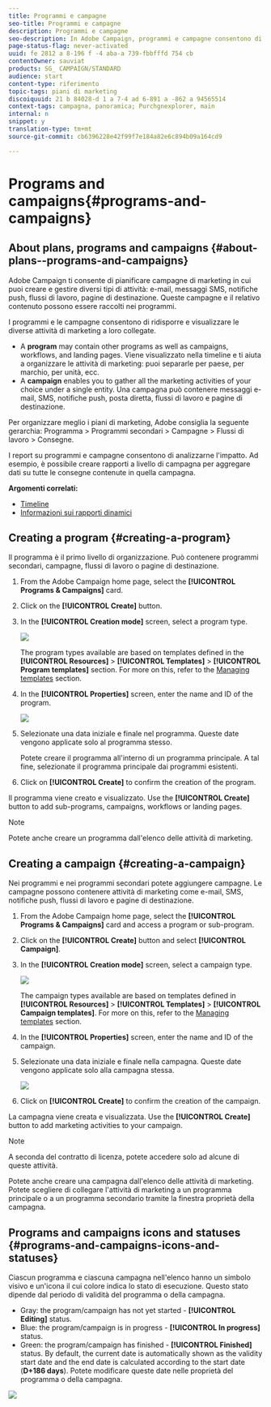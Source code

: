 ```yaml
---
title: Programmi e campagne
seo-title: Programmi e campagne
description: Programmi e campagne
seo-description: In Adobe Campaign, programmi e campagne consentono di raggruppare e delimitare le diverse attività di marketing a loro collegate. I report su programmi e campagne consentono di analizzarne l'impatto.
page-status-flag: never-activated
uuid: fe 2812 a 8-196 f -4 aba-a 739-fbbfffd 754 cb
contentOwner: sauviat
products: SG_ CAMPAIGN/STANDARD
audience: start
content-type: riferimento
topic-tags: piani di marketing
discoiquuid: 21 b 84028-d 1 a 7-4 ad 6-891 a -862 a 94565514
context-tags: campagna, panoramica; Purchgnexplorer, main
internal: n
snippet: y
translation-type: tm+mt
source-git-commit: cb6396228e42f99f7e184a82e6c894b09a164cd9

---
```



# Programs and campaigns{#programs-and-campaigns}

## About plans, programs and campaigns {#about-plans--programs-and-campaigns}

Adobe Campaign ti consente di pianificare campagne di marketing in cui puoi creare e gestire diversi tipi di attività: e-mail, messaggi SMS, notifiche push, flussi di lavoro, pagine di destinazione. Queste campagne e il relativo contenuto possono essere raccolti nei programmi.

I programmi e le campagne consentono di ridisporre e visualizzare le diverse attività di marketing a loro collegate.

* A **program** may contain other programs as well as campaigns, workflows, and landing pages. Viene visualizzato nella timeline e ti aiuta a organizzare le attività di marketing: puoi separarle per paese, per marchio, per unità, ecc.
* A **campaign** enables you to gather all the marketing activities of your choice under a single entity. Una campagna può contenere messaggi e-mail, SMS, notifiche push, posta diretta, flussi di lavoro e pagine di destinazione.

Per organizzare meglio i piani di marketing, Adobe consiglia la seguente gerarchia: Programma &gt; Programmi secondari &gt; Campagne &gt; Flussi di lavoro &gt; Consegne.

I report su programmi e campagne consentono di analizzarne l'impatto. Ad esempio, è possibile creare rapporti a livello di campagna per aggregare dati su tutte le consegne contenute in quella campagna.

**Argomenti correlati:**

* [Timeline](../../start/using/timeline.md)
* [Informazioni sui rapporti dinamici](../../reporting/using/about-dynamic-reports.md)

## Creating a program {#creating-a-program}

Il programma è il primo livello di organizzazione. Può contenere programmi secondari, campagne, flussi di lavoro o pagine di destinazione.

1. From the Adobe Campaign home page, select the **[!UICONTROL Programs & Campaigns]** card.
1. Click on the **[!UICONTROL Create]** button.
1. In the **[!UICONTROL Creation mode]** screen, select a program type.

   ![](assets/programs_and_campaigns_2.png)

   The program types available are based on templates defined in the **[!UICONTROL Resources]** &gt; **[!UICONTROL Templates]** &gt; **[!UICONTROL Program templates]** section. For more on this, refer to the [Managing templates](../../start/using/about-templates.md) section.

1. In the **[!UICONTROL Properties]** screen, enter the name and ID of the program.

   ![](assets/programs_and_campaigns_3.png)

1. Selezionate una data iniziale e finale nel programma. Queste date vengono applicate solo al programma stesso.

   Potete creare il programma all'interno di un programma principale. A tal fine, selezionate il programma principale dai programmi esistenti.

1. Click on **[!UICONTROL Create]** to confirm the creation of the program.

Il programma viene creato e visualizzato. Use the **[!UICONTROL Create]** button to add sub-programs, campaigns, workflows or landing pages.

>[!NOTE]
>
>Potete anche creare un programma dall'elenco delle attività di marketing.

## Creating a campaign {#creating-a-campaign}

Nei programmi e nei programmi secondari potete aggiungere campagne. Le campagne possono contenere attività di marketing come e-mail, SMS, notifiche push, flussi di lavoro e pagine di destinazione.

1. From the Adobe Campaign home page, select the **[!UICONTROL Programs & Campaigns]** card and access a program or sub-program.
1. Click on the **[!UICONTROL Create]** button and select **[!UICONTROL Campaign]**.
1. In the **[!UICONTROL Creation mode]** screen, select a campaign type.

   ![](assets/programs_and_campaigns_7.png)

   The campaign types available are based on templates defined in **[!UICONTROL Resources]** &gt; **[!UICONTROL Templates]** &gt; **[!UICONTROL Campaign templates]**. For more on this, refer to the [Managing templates](../../start/using/about-templates.md) section.

1. In the **[!UICONTROL Properties]** screen, enter the name and ID of the campaign.
1. Selezionate una data iniziale e finale nella campagna. Queste date vengono applicate solo alla campagna stessa.

   ![](assets/programs_and_campaigns_8.png)

1. Click on **[!UICONTROL Create]** to confirm the creation of the campaign.

La campagna viene creata e visualizzata. Use the **[!UICONTROL Create]** button to add marketing activities to your campaign.

>[!NOTE]
>
>A seconda del contratto di licenza, potete accedere solo ad alcune di queste attività.

Potete anche creare una campagna dall'elenco delle attività di marketing. Potete scegliere di collegare l'attività di marketing a un programma principale o a un programma secondario tramite la finestra proprietà della campagna.

## Programs and campaigns icons and statuses {#programs-and-campaigns-icons-and-statuses}

Ciascun programma e ciascuna campagna nell'elenco hanno un simbolo visivo e un'icona il cui colore indica lo stato di esecuzione. Questo stato dipende dal periodo di validità del programma o della campagna.

* Gray: the program/campaign has not yet started - **[!UICONTROL Editing]** status.
* Blue: the program/campaign is in progress - **[!UICONTROL In progress]** status.
* Green: the program/campaign has finished - **[!UICONTROL Finished]** status. By default, the current date is automatically shown as the validity start date and the end date is calculated according to the start date (**D+186 days**). Potete modificare queste date nelle proprietà del programma o della campagna.

![](assets/programs_and_campaigns.png)

